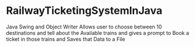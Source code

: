 # RailwayTicketingSystemInJava
Java Swing and Object Writer Allows user to choose between 10 destinations and tell about the Available trains and gives a prompt to Book a ticket in those trains and Saves that Data to a File
